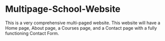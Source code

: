 # Multipage-School-Website
This is a very comprehensive multi-paged website. This website will have a Home page, About page, a Courses page, and a Contact page with a fully functioning Contact Form.

